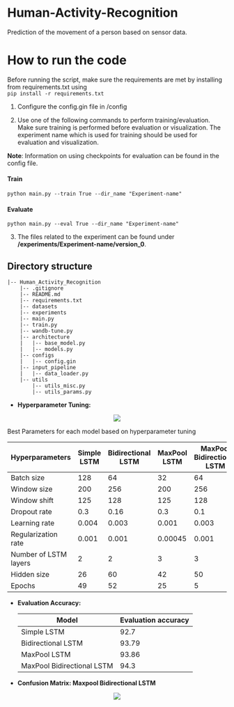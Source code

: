 # Human-Activity-Recognition
Prediction of the movement of a person based on sensor data.

# How to run the code
Before running the script, make sure the requirements are met by installing from requirements.txt using  
```pip install -r requirements.txt```
1. Configure the config.gin file in /config

2. Use one of the following commands to perform training/evaluation. Make sure training is performed before evaluation or visualization. The experiment name which is used for training should be used for evaluation and visualization.

**Note**: Information on using checkpoints for evaluation can be found in the config file.

#### Train
```python main.py --train True --dir_name "Experiment-name"```

#### Evaluate
```python main.py --eval True --dir_name "Experiment-name"```

3. The files related to the experiment can be found under **/experiments/Experiment-name/version_0**.

## Directory structure
```
|-- Human_Activity_Recognition
    |-- .gitignore
    |-- README.md
    |-- requirements.txt
    |-- datasets
    |-- experiments
    |-- main.py
    |-- train.py
    |-- wandb-tune.py
    |-- architecture
    |   |-- base_model.py
    |   |-- models.py
    |-- configs
    |   |-- config.gin
    |-- input_pipeline
    |   |-- data_loader.py
    |-- utils
        |-- utils_misc.py
        |-- utils_params.py
```

* **Hyperparameter Tuning:**
<p align="center">
	  <img src="Images/har_hptune.png" />
</p>

Best Parameters for each model based on hyperparameter tuning

| Hyperparameters | Simple LSTM | Bidirectional LSTM | MaxPool LSTM | MaxPool Bidirectional LSTM |
| ------------- | ------------- | ------------- | ------------- | ------------- |
| Batch size | 128 | 64 | 32 | 64 |
| Window size | 200  | 256 | 200 | 256 |
| Window shift | 125 | 128 | 125 | 128 |
| Dropout rate | 0.3 | 0.16 | 0.3 | 0.1 |
| Learning rate | 0.004 | 0.003 | 0.001 | 0.003 |
| Regularization rate | 0.001 | 0.001 | 0.00045 | 0.001 |
| Number of LSTM layers | 2 | 2 | 3 | 3 |
| Hidden size | 26 | 60 | 42 | 50 |
| Epochs | 49 | 52 | 25 | 5 |

* **Evaluation Accuracy:**

	| Model | Evaluation accuracy |
	| ------------- | ------------- |
	| Simple LSTM | 92.7 |
	| Bidirectional LSTM | 93.79 |
	| MaxPool LSTM | 93.86 |
	| MaxPool Bidirectional LSTM | 94.3 |
	

* **Confusion Matrix: Maxpool Bidirectional LSTM**
<p align="center">
	  <img src="Images/har_cm.png" />
</p>


